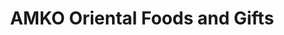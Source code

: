 ---
title: "AMKO Oriental Foods and Gifts"
url: /champaign/amko-oriental-foods-and-gifts/
shop: supermarket
---